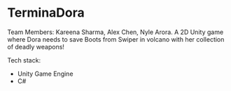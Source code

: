 # TerminaDora
Team Members: Kareena Sharma, Alex Chen, Nyle Arora. 
A 2D Unity game where Dora needs to save Boots from Swiper in volcano with her collection of deadly weapons!

Tech stack: 
- Unity Game Engine
- C#
